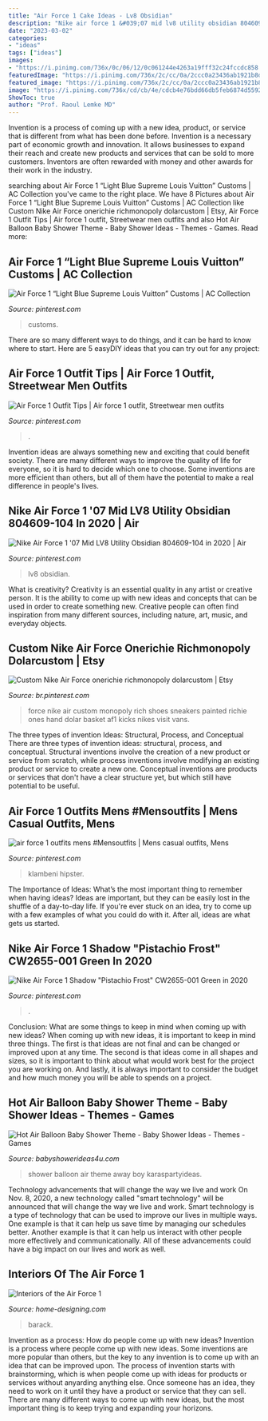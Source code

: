 ```yaml
---
title: "Air Force 1 Cake Ideas - Lv8 Obsidian"
description: "Nike air force 1 &#039;07 mid lv8 utility obsidian 804609-104 in 2020"
date: "2023-03-02"
categories:
- "ideas"
tags: ["ideas"]
images:
- "https://i.pinimg.com/736x/0c/06/12/0c061244e4263a19fff32c24fccdc858.jpg"
featuredImage: "https://i.pinimg.com/736x/2c/cc/0a/2ccc0a23436ab1921b8d49662305cf8e.jpg"
featured_image: "https://i.pinimg.com/736x/2c/cc/0a/2ccc0a23436ab1921b8d49662305cf8e.jpg"
image: "https://i.pinimg.com/736x/cd/cb/4e/cdcb4e76bdd66db5feb6874d5592c687.jpg"
ShowToc: true
author: "Prof. Raoul Lemke MD"
---
```



Invention is a process of coming up with a new idea, product, or service that is different from what has been done before. Invention is a necessary part of economic growth and innovation. It allows businesses to expand their reach and create new products and services that can be sold to more customers. Inventors are often rewarded with money and other awards for their work in the industry.

	

		
searching about Air Force 1 “Light Blue Supreme Louis Vuitton” Customs | AC Collection you've came to the right place. We have 8 Pictures about Air Force 1 “Light Blue Supreme Louis Vuitton” Customs | AC Collection like Custom Nike Air Force onerichie richmonopoly dolarcustom | Etsy, Air Force 1 Outfit Tips | Air force 1 outfit, Streetwear men outfits and also Hot Air Balloon Baby Shower Theme - Baby Shower Ideas - Themes - Games. Read more:
		
    
## Air Force 1 “Light Blue Supreme Louis Vuitton” Customs | AC Collection

<img loading=lazy src="https://i.pinimg.com/736x/1c/83/65/1c8365558744ac874272e3f0d3071c69.jpg" onerror="this.onerror=null;this.src='https://tse3.mm.bing.net/th?id=OIP.A3H6eXoa7vsaPowrWmBE8wHaHa&amp;pid=15.1';" alt="Air Force 1 “Light Blue Supreme Louis Vuitton” Customs | AC Collection">

_Source: pinterest.com_

>customs. 

	

There are so many different ways to do things, and it can be hard to know where to start. Here are 5 easyDIY ideas that you can try out for any project: 

    
## Air Force 1 Outfit Tips | Air Force 1 Outfit, Streetwear Men Outfits

<img loading=lazy src="https://i.pinimg.com/736x/d0/30/1d/d0301da6e90aa685fc8dda2d6d9946a2.jpg" onerror="this.onerror=null;this.src='https://tse2.mm.bing.net/th?id=OIP.ahfD5XR96a7N0bPS31GbQAHaLH&amp;pid=15.1';" alt="Air Force 1 Outfit Tips | Air force 1 outfit, Streetwear men outfits">

_Source: pinterest.com_

>. 

	

Invention ideas are always something new and exciting that could benefit society. There are many different ways to improve the quality of life for everyone, so it is hard to decide which one to choose. Some inventions are more efficient than others, but all of them have the potential to make a real difference in people's lives.

    
## Nike Air Force 1 &#039;07 Mid LV8 Utility Obsidian 804609-104 In 2020 | Air

<img loading=lazy src="https://i.pinimg.com/736x/0c/06/12/0c061244e4263a19fff32c24fccdc858.jpg" onerror="this.onerror=null;this.src='https://tse2.mm.bing.net/th?id=OIP.s9ITaiVVz9X6KJcewbZdPQHaJ3&amp;pid=15.1';" alt="Nike Air Force 1 &#039;07 Mid LV8 Utility Obsidian 804609-104 in 2020 | Air">

_Source: pinterest.com_

>lv8 obsidian. 

	

What is creativity?
Creativity is an essential quality in any artist or creative person. It is the ability to come up with new ideas and concepts that can be used in order to create something new. Creative people can often find inspiration from many different sources, including nature, art, music, and everyday objects.

    
## Custom Nike Air Force Onerichie Richmonopoly Dolarcustom | Etsy

<img loading=lazy src="https://i.pinimg.com/736x/2c/cc/0a/2ccc0a23436ab1921b8d49662305cf8e.jpg" onerror="this.onerror=null;this.src='https://tse2.mm.bing.net/th?id=OIP.ngC96FkByz6YZrgCSUfgJQHaHa&amp;pid=15.1';" alt="Custom Nike Air Force onerichie richmonopoly dolarcustom | Etsy">

_Source: br.pinterest.com_

>force nike air custom monopoly rich shoes sneakers painted richie ones hand dolar basket af1 kicks nikes visit vans. 

	

The three types of invention Ideas: Structural, Process, and Conceptual
There are three types of invention ideas: structural, process, and conceptual. Structural inventions involve the creation of a new product or service from scratch, while process inventions involve modifying an existing product or service to create a new one. Conceptual inventions are products or services that don't have a clear structure yet, but which still have potential to be useful.

    
## Air Force 1 Outfits Mens #Mensoutfits | Mens Casual Outfits, Mens

<img loading=lazy src="https://i.pinimg.com/736x/cd/cb/4e/cdcb4e76bdd66db5feb6874d5592c687.jpg" onerror="this.onerror=null;this.src='https://tse1.mm.bing.net/th?id=OIP.PAEuRV3WRXPqNG_6XNSXnQHaL2&amp;pid=15.1';" alt="air force 1 outfits mens #Mensoutfits | Mens casual outfits, Mens">

_Source: pinterest.com_

>klambeni hipster. 

	

The Importance of Ideas: What’s the most important thing to remember when having ideas?
Ideas are important, but they can be easily lost in the shuffle of a day-to-day life. If you're ever stuck on an idea, try to come up with a few examples of what you could do with it. After all, ideas are what gets us started.

    
## Nike Air Force 1 Shadow &quot;Pistachio Frost&quot; CW2655-001 Green In 2020

<img loading=lazy src="https://i.pinimg.com/736x/0c/7c/49/0c7c494d6685991899171a374f806d5f.jpg" onerror="this.onerror=null;this.src='https://tse1.mm.bing.net/th?id=OIP.dw3qugIOlIJEr5i8p9UZmQHaHa&amp;pid=15.1';" alt="Nike Air Force 1 Shadow &quot;Pistachio Frost&quot; CW2655-001 Green in 2020">

_Source: pinterest.com_

>. 

	

Conclusion: What are some things to keep in mind when coming up with new ideas?
When coming up with new ideas, it is important to keep in mind three things. The first is that ideas are not final and can be changed or improved upon at any time. The second is that ideas come in all shapes and sizes, so it is important to think about what would work best for the project you are working on. And lastly, it is always important to consider the budget and how much money you will be able to spends on a project.

    
## Hot Air Balloon Baby Shower Theme - Baby Shower Ideas - Themes - Games

<img loading=lazy src="http://www.babyshowerideas4u.com/wp-content/uploads/2014/01/hot-air-balloon-baby-shower-ideas-13.jpg" onerror="this.onerror=null;this.src='https://tse1.mm.bing.net/th?id=OIP.WztYrBhsGQ_NsPn58Gf5bwHaLG&amp;pid=15.1';" alt="Hot Air Balloon Baby Shower Theme - Baby Shower Ideas - Themes - Games">

_Source: babyshowerideas4u.com_

>shower balloon air theme away boy karaspartyideas. 

	

Technology advancements that will change the way we live and work
On Nov. 8, 2020, a new technology called "smart technology" will be announced that will change the way we live and work. Smart technology is a type of technology that can be used to improve our lives in multiple ways. One example is that it can help us save time by managing our schedules better. Another example is that it can help us interact with other people more effectively and communicationally. All of these advancements could have a big impact on our lives and work as well.

    
## Interiors Of The Air Force 1

<img loading=lazy src="http://cdn.home-designing.com/wp-content/uploads/2009/11/at-the-desk-air-force-1.jpg" onerror="this.onerror=null;this.src='https://tse1.mm.bing.net/th?id=OIP.u8K28Dcibai85qS_7vf-MgHaE8&amp;pid=15.1';" alt="Interiors of the Air Force 1">

_Source: home-designing.com_

>barack. 

	

Invention as a process: How do people come up with new ideas?
Invention is a process where people come up with new ideas. Some inventions are more popular than others, but the key to any invention is to come up with an idea that can be improved upon. The process of invention starts with brainstorming, which is when people come up with ideas for products or services without anyarding anything else. Once someone has an idea, they need to work on it until they have a product or service that they can sell. There are many different ways to come up with new ideas, but the most important thing is to keep trying and expanding your horizons.

